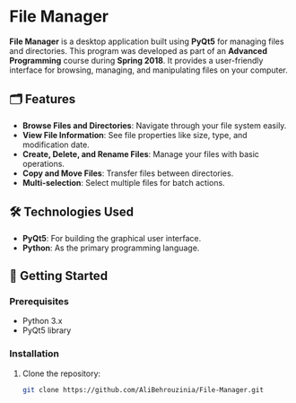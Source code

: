 # File Manager

**File Manager** is a desktop application built using **PyQt5** for managing files and directories. This program was developed as part of an **Advanced Programming** course during **Spring 2018**. It provides a user-friendly interface for browsing, managing, and manipulating files on your computer.

## 🗂️ Features
- **Browse Files and Directories**: Navigate through your file system easily.
- **View File Information**: See file properties like size, type, and modification date.
- **Create, Delete, and Rename Files**: Manage your files with basic operations.
- **Copy and Move Files**: Transfer files between directories.
- **Multi-selection**: Select multiple files for batch actions.

## 🛠️ Technologies Used
- **PyQt5**: For building the graphical user interface.
- **Python**: As the primary programming language.
  
## 🚀 Getting Started

### Prerequisites
- Python 3.x
- PyQt5 library

### Installation
1. Clone the repository:
   ```bash
   git clone https://github.com/AliBehrouzinia/File-Manager.git
